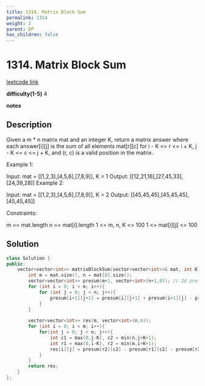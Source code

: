 ```yaml
---
title: 1314. Matrix Block Sum
permalink: 1314
weight: 2
parent: DP
has_children: false
---
```

# 1314. Matrix Block Sum
[leetcode link](https://leetcode.com/problems/matrix-block-sum/)

**difficulty(1-5)** 
4

**notes**   


## Description
Given a m * n matrix mat and an integer K, return a matrix answer where each answer[i][j] is the sum of all elements mat[r][c] for i - K <= r <= i + K, j - K <= c <= j + K, and (r, c) is a valid position in the matrix.
 

Example 1:

Input: mat = [[1,2,3],[4,5,6],[7,8,9]], K = 1
Output: [[12,21,16],[27,45,33],[24,39,28]]
Example 2:

Input: mat = [[1,2,3],[4,5,6],[7,8,9]], K = 2
Output: [[45,45,45],[45,45,45],[45,45,45]]
 

Constraints:

m == mat.length
n == mat[i].length
1 <= m, n, K <= 100
1 <= mat[i][j] <= 100

## Solution
```c++
class Solution {
public:
    vector<vector<int>> matrixBlockSum(vector<vector<int>>& mat, int K) {
        int m = mat.size(), n = mat[0].size();
        vector<vector<int>> presum(m+1, vector<int>(n+1,0)); // 2d prefix sum
        for (int i = 0; i < m; i++){
            for (int j = 0; j < n; j++){
                presum[i+1][j+1] = presum[i][j+1] + presum[i+1][j] - presum[i][j] + mat[i][j];
            }
        }
        
        vector<vector<int>> res(m, vector<int>(n,0));
        for (int i = 0; i < m; i++){
            for(int j = 0; j < n; j++){
                int c1 = max(0,j-K), c2 = min(n,j+K+1);
                int r1 = max(0,i-K), r2 = min(m,i+K+1);
                res[i][j] = presum[r2][c2] - presum[r1][c2] - presum[r2][c1] + presum[r1][c1];
            }
        }
        return res;        
    }
};
```


